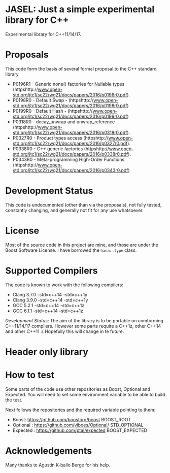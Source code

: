 JASEL: Just a simple experimental library for C++
=================================================

Experimental library for C++11/14/17. 

# Proposals

This code form the basis of several formal proposal to the C++ standard library

* P0196R1 - Generic none() factories for Nullable types   (httpshttp://www.open-std.org/jtc1/sc22/wg21/docs/papers/2016/p0196r0.pdf).
* P0198R0 - Default Swap - (httpshttp://www.open-std.org/jtc1/sc22/wg21/docs/papers/2016/p0198r0.pdf)
* P0199R0 - Default Hash - (httpshttp://www.open-std.org/jtc1/sc22/wg21/docs/papers/2016/p0199r0.pdf)
* P0318R0 - decay_unwrap and unwrap_reference  (httpshttp://www.open-std.org/jtc1/sc22/wg21/docs/papers/2016/p0318r0.pdf).
* P0327R0 - Product types access    (httpshttp://www.open-std.org/jtc1/sc22/wg21/docs/papers/2016/p0327r0.pdf).
* P0338R0 - C++ generic factories  (httpshttp://www.open-std.org/jtc1/sc22/wg21/docs/papers/2016/p0338r0.pdf).
* P0343R0 - Meta-programming High-Order Functions (httpshttp://www.open-std.org/jtc1/sc22/wg21/docs/papers/2016/p0343r0.pdf)
 
# Development Status

This code is undocumented (other than via the proposals), not fully tested, constantly changing, and generally not fit for any use whatsoever.

# License

Most of the source code in this project are mine, and those are under the Boost Software License. I have borrowed the `hana::type` class.

# Supported Compilers

The code is known to work with the following compilers:

* Clang 3.7.0 -std=c++14 -std=c++1y
* Clang 3.9.0 -std=c++14 -std=c++1y
* GCC 5.2.1   -std=c++14 -std=c++1z
* GCC 6.1.1   -std=c++14 -std=c++1z

*Development Status:* The aim of the library is to be portable on comforming C++11/14/17 compilers. 
However some parts require a C++1z, other C++14 and other C++11 :(
Hopefully this will change in te future.

# Header only library

# How to test

Some parts of the code use other repositories as Boost, Optional and Expected.
You will need to set some environment variable to be able to build the test.

Next follows the repositories and the required variable pointing to them:

* Boost: https://github.com/boostorg/boost BOOST_ROOT 
* Optional : https://github.com/viboes/Optional/ STD_OPTIONAL
* Expected : https://github.com/ptal/expected BOOST_EXPECTED

# Acknowledgements 

Many thanks to Agustín K-ballo Bergé for his help. 
